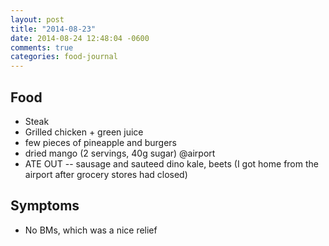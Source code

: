 ```yaml
---
layout: post
title: "2014-08-23"
date: 2014-08-24 12:48:04 -0600
comments: true
categories: food-journal
---
```


## Food
* Steak
* Grilled chicken + green juice
* few pieces of pineapple and burgers
* dried mango (2 servings, 40g sugar) @airport
* ATE OUT -- sausage and sauteed dino kale, beets (I got home from the airport after grocery stores had closed)

## Symptoms
* No BMs, which was a nice relief
